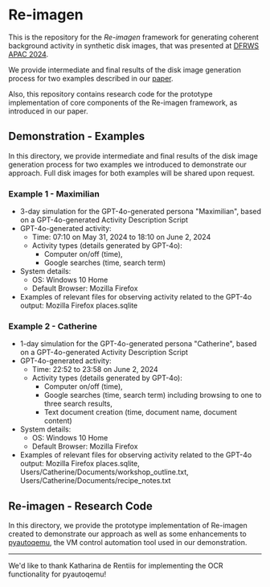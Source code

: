 # Re-imagen

This is the repository for the *Re-imagen* framework for generating coherent background activity in synthetic disk images, that was presented at [DFRWS APAC 2024](https://dfrws.org/conferences/dfrws-apac-2024/).

We provide intermediate and final results of the disk image generation process for two examples described in our [paper](https://dfrws.org/wp-content/uploads/2024/10/Re-imagen-Generating-Coherent-Background-Activity-in-Synthetic-Scenario-Based-Forensic-Datasets-Using-Large-Language-Models.pdf).

Also, this repository contains research code for the prototype implementation of core components of the Re-imagen framework, as introduced in our paper.

## Demonstration - Examples

In this directory, we provide intermediate and final results of the disk image generation process for two examples we introduced to demonstrate our approach. Full disk images for both examples will be shared upon request.


### Example 1 - Maximilian

- 3-day simulation for the GPT-4o-generated persona "Maximilian", based on a GPT-4o-generated Activity Description Script
- GPT-4o-generated activity:
    - Time: 07:10 on May 31, 2024 to 18:10 on June 2, 2024
    - Activity types (details generated by GPT-4o):
        - Computer on/off (time),
        - Google searches (time, search term)
- System details:
    - OS: Windows 10 Home
    - Default Browser: Mozilla Firefox 
- Examples of relevant files for observing activity related to the GPT-4o output: Mozilla Firefox places.sqlite

### Example 2 - Catherine

- 1-day simulation for the GPT-4o-generated persona "Catherine", based on a GPT-4o-generated Activity Description Script
- GPT-4o-generated activity:
    - Time: 22:52 to 23:58 on June 2, 2024
    - Activity types (details generated by GPT-4o):
        - Computer on/off (time),
        - Google searches (time, search term) including browsing to one to three search results,
        - Text document creation (time, document name, document content)
- System details:
    - OS: Windows 10 Home
    - Default Browser: Mozilla Firefox 
- Examples of relevant files for observing activity related to the GPT-4o output: Mozilla Firefox places.sqlite, Users/Catherine/Documents/workshop_outline.txt, Users/Catherine/Documents/recipe_notes.txt


## Re-imagen - Research Code

In this directory, we provide the prototype implementation of Re-imagen created to demonstrate our approach as well as some enhancements to [pyautoqemu](https://wiwi-gitlab.uni-muenster.de/itsecurity/pyautoqemu), the VM control automation tool used in our demonstration.

---

We'd like to thank Katharina de Rentiis for implementing the OCR functionality for pyautoqemu!